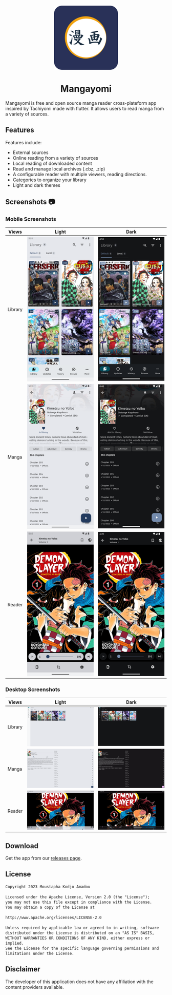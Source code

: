 <p align="center">
 <img width=200px height=200px src="assets/mangayomi_logo.png"/>
</p>

<h1 align="center"> Mangayomi </h1>

Mangayomi is free and open source manga reader cross-plateform app inspired by Tachiyomi made with flutter. It allows users to read manga from a variety of sources.

## Features

Features include:
* External sources
* Online reading from a variety of sources
* Local reading of downloaded content
* Read and manage local archives (.cbz, .zip)
* A configurable reader with multiple viewers, reading directions.
* Categories to organize your library
* Light and dark themes

## Screenshots :camera:

### Mobile Screenshots                                                                                                                
| Views    |  Light                                                     |  Dark                                                        |
| -------- | ---------------------------------------------------------- | ------------------------------------------------------------ |
| Library  |  ![mobile_library_light](screenshots/mobile_library_light.png) |![mobile_library_dark](screenshots/mobile_library_dark.png)  |
| Manga    |  ![mobile_manga_light](screenshots/mobile_manga_light.png)     |![mobile_manga_dark](screenshots/mobile_manga_dark.png)      |
| Reader   |  ![mobile_reader_light](screenshots/mobile_reader_light.png)   |![mobile_reader_dark](screenshots/mobile_reader_dark.png) |

### Desktop Screenshots                                                                                                                
| Views    |  Light                                                     |  Dark                                                        |
| -------- | ---------------------------------------------------------- | ------------------------------------------------------------ |
| Library  |  ![desktop_library_light](screenshots/desktop_library_light.png) |![desktop_library_dark](screenshots/desktop_library_dark.png)  |
| Manga    |  ![desktop_manga_light](screenshots/desktop_manga_light.png)     |![desktop_manga_dark](screenshots/desktop_manga_dark.png)      |
| Reader   |  ![desktop_reader_light](screenshots/desktop_reader_light.png)   |![desktop_reader_dark](screenshots/desktop_reader_dark.png) |

## Download
Get the app from our [releases page](https://github.com/kodjodevf/mangayomi/releases).

## License

    Copyright 2023 Moustapha Kodjo Amadou

    Licensed under the Apache License, Version 2.0 (the "License");
    you may not use this file except in compliance with the License.
    You may obtain a copy of the License at

    http://www.apache.org/licenses/LICENSE-2.0

    Unless required by applicable law or agreed to in writing, software
    distributed under the License is distributed on an "AS IS" BASIS,
    WITHOUT WARRANTIES OR CONDITIONS OF ANY KIND, either express or implied.
    See the License for the specific language governing permissions and
    limitations under the License.



## Disclaimer

The developer of this application does not have any affiliation with the content providers available.
